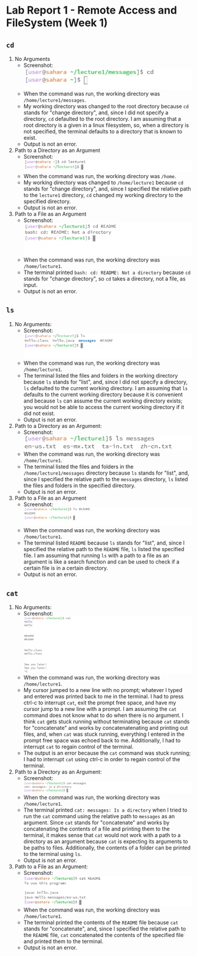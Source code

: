 # Lab Report 1 - Remote Access and FileSystem (Week 1)
## `cd`
1. No Arguments
   * Screenshot:  
    ![Image](cd_noArgs_sshot.PNG)
   * When the command was run, the working directory was `/home/lecture1/messages`.
   * My working directory was changed to the root directory because `cd` stands for "change directory", and, since I did not specify a directory, `cd` defaulted to the root directory. I am assuming that a root directory is a given in a linux filesystem, so, when a directory is not specified, the terminal defaults to a directory that is known to exist.
   * Output is not an error.
2. Path to a Directory as an Argument
   * Screenshot:  
    ![Image](cd_dirArg_sshot.PNG)
   * When the command was run, the working directory was `/home`.
   * My working directory was changed to `/home/lecture1` because `cd` stands for "change directory", and, since I specified the relative path to the `lecture1` directory, `cd` changed my working directory to the specified directory.
   * Output is not an error.
3. Path to a File as an Argument
   * Screenshot:  
    ![Image](cd_fileArg_sshot.PNG)
   * When the command was run, the working directory was `/home/lecture1`.
   * The terminal printed `bash: cd: README: Not a directory` because `cd` stands for "change directory", so `cd` takes a directory, not a file, as input.
   * Output is not an error.

## `ls`
1. No Arguments:
   * Screenshot:  
    ![Image](ls_noArgs_sshot.PNG)
   * When the command was run, the working directory was `/home/lecture1`.
   * The terminal listed the files and folders in the working directory because `ls` stands for "list", and, since I did not specify a directory, `ls` defaulted to the current working directory. I am assuming that `ls` defaults to the current working directory because it is convenient and because `ls` can assume the current working directory exists; you would not be able to access the current working directory if it did not exist.
   * Output is not an error.
2. Path to a Directory as an Argument:
   * Screenshot:  
    ![Image](ls_dirArg_sshot.PNG)
   * When the command was run, the working directory was `/home/lecture1`.
   * The terminal listed the files and folders in the `/home/lecture1/messages` directory because `ls` stands for "list", and, since I specified the relative path to the `messages` directory, `ls` listed the files and folders in the specified directory.
   * Output is not an error.
3. Path to a File as an Argument
   * Screenshot:  
    ![Image](ls_fileArg_sshot.PNG)
   * When the command was run, the working directory was `/home/lecture1`.
   * The terminal listed `README` because `ls` stands for "list", and, since I specified the relative path to the `README` file, `ls` listed the specified file. I am assuming that running `ls` with a path to a file as an argument is like a search function and can be used to check if a certain file is in a certain directory.
   * Output is not an error.

## `cat`
1. No Arguments:
   * Screenshot:  
     ![Image](cat_noArgs_sshot.PNG)
   * When the command was run, the working directory was `/home/lecture1`.
   * My cursor jumped to a new line with no prompt; whatever I typed and entered was printed back to me in the terminal. I had to press ctrl-c to interrupt `cat`, exit the prompt free space, and have my cursor jump to a new line with a prompt. I am assuming the `cat` command does not know what to do when there is no argument. I think `cat` gets stuck running without terminating because `cat` stands for "concatenate" and works by concatenatenating and printing out files, and, when `cat` was stuck running, everything I entered in the prompt free space was echoed back to me. Additionally, I had to interrupt `cat` to regain control of the terminal.
   * The output is an error because the `cat` command was stuck running; I had to interrupt `cat` using ctrl-c in order to regain control of the terminal.
2. Path to a Directory as an Argument:
   * Screenshot:  
     ![Image](cat_dirArg_sshot.PNG)
   * When the command was run, the working directory was `/home/lecture1`.
   * The terminal printed `cat: messages: Is a directory` when I tried to run the `cat` command using the relative path to `messages` as an argument. Since `cat` stands for "concatenate" and works by concatenating the contents of a file and printing them to the terminal, it makes sense that `cat` would not work with a path to a directory as an argument because `cat` is expecting its arguments to be paths to files. Additionally, the contents of a folder can be printed to the terminal using `ls`.
   * Output is not an error.
4. Path to a File as an Argument:
   * Screenshot:  
    ![Image](cat_fileArg_sshot.PNG)
   * When the command was run, the working directory was `/home/lecture1`.
   * The terminal printed the contents of the `README` file because `cat` stands for "concatenate", and, since I specified the relative path to the `README` file, `cat` concatenated the contents of the specified file and printed them to the terminal.
   * Output is not an error.
